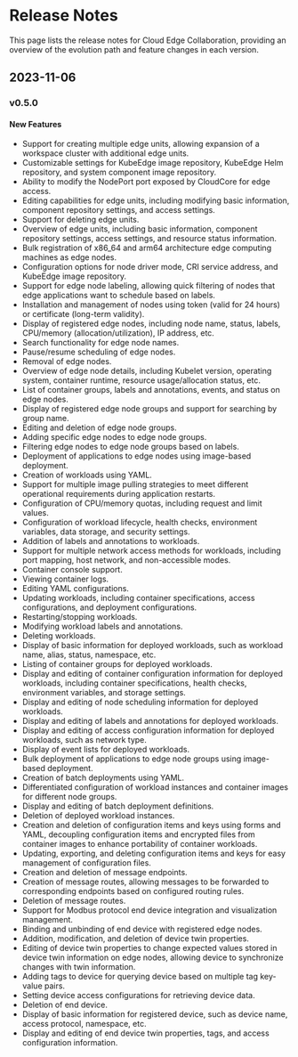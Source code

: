 # Release Notes

This page lists the release notes for Cloud Edge Collaboration, providing an overview of the evolution path and feature changes in each version.

## 2023-11-06

### v0.5.0

#### New Features

- Support for creating multiple edge units, allowing expansion of a workspace cluster with additional edge units.
- Customizable settings for KubeEdge image repository, KubeEdge Helm repository, and system component image repository.
- Ability to modify the NodePort port exposed by CloudCore for edge access.
- Editing capabilities for edge units, including modifying basic information, component repository settings, and access settings.
- Support for deleting edge units.
- Overview of edge units, including basic information, component repository settings, access settings, and resource status information.
- Bulk registration of x86_64 and arm64 architecture edge computing machines as edge nodes.
- Configuration options for node driver mode, CRI service address, and KubeEdge image repository.
- Support for edge node labeling, allowing quick filtering of nodes that edge applications want to schedule based on labels.
- Installation and management of nodes using token (valid for 24 hours) or certificate (long-term validity).
- Display of registered edge nodes, including node name, status, labels, CPU/memory (allocation/utilization), IP address, etc.
- Search functionality for edge node names.
- Pause/resume scheduling of edge nodes.
- Removal of edge nodes.
- Overview of edge node details, including Kubelet version, operating system, container runtime, resource usage/allocation status, etc.
- List of container groups, labels and annotations, events, and status on edge nodes.
- Display of registered edge node groups and support for searching by group name.
- Editing and deletion of edge node groups.
- Adding specific edge nodes to edge node groups.
- Filtering edge nodes to edge node groups based on labels.
- Deployment of applications to edge nodes using image-based deployment.
- Creation of workloads using YAML.
- Support for multiple image pulling strategies to meet different operational requirements during application restarts.
- Configuration of CPU/memory quotas, including request and limit values.
- Configuration of workload lifecycle, health checks, environment variables, data storage, and security settings.
- Addition of labels and annotations to workloads.
- Support for multiple network access methods for workloads, including port mapping, host network, and non-accessible modes.
- Container console support.
- Viewing container logs.
- Editing YAML configurations.
- Updating workloads, including container specifications, access configurations, and deployment configurations.
- Restarting/stopping workloads.
- Modifying workload labels and annotations.
- Deleting workloads.
- Display of basic information for deployed workloads, such as workload name, alias, status, namespace, etc.
- Listing of container groups for deployed workloads.
- Display and editing of container configuration information for deployed workloads, including container specifications, health checks, environment variables, and storage settings.
- Display and editing of node scheduling information for deployed workloads.
- Display and editing of labels and annotations for deployed workloads.
- Display and editing of access configuration information for deployed workloads, such as network type.
- Display of event lists for deployed workloads.
- Bulk deployment of applications to edge node groups using image-based deployment.
- Creation of batch deployments using YAML.
- Differentiated configuration of workload instances and container images for different node groups.
- Display and editing of batch deployment definitions.
- Deletion of deployed workload instances.
- Creation and deletion of configuration items and keys using forms and YAML, decoupling configuration items and encrypted files from container images to enhance portability of container workloads.
- Updating, exporting, and deleting configuration items and keys for easy management of configuration files.
- Creation and deletion of message endpoints.
- Creation of message routes, allowing messages to be forwarded to corresponding endpoints based on configured routing rules.
- Deletion of message routes.
- Support for Modbus protocol end device integration and visualization management.
- Binding and unbinding of end device with registered edge nodes.
- Addition, modification, and deletion of device twin properties.
- Editing of device twin properties to change expected values stored in device twin information on edge nodes, allowing device to synchronize changes with twin information.
- Adding tags to device for querying device based on multiple tag key-value pairs.
- Setting device access configurations for retrieving device data.
- Deletion of end device.
- Display of basic information for registered device, such as device name, access protocol, namespace, etc.
- Display and editing of end device twin properties, tags, and access configuration information.